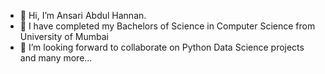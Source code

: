- 👋 Hi, I’m Ansari Abdul Hannan.
- 🌱 I have completed my Bachelors of Science in Computer Science from University of Mumbai
- 💞️ I’m looking forward to collaborate on Python Data Science projects and many more...

<!---
hannan402data/hannan402data is a ✨ special ✨ repository because its `README.md` (this file) appears on your GitHub profile.
You can click the Preview link to take a look at your changes.
--->
